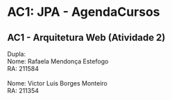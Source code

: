 # AC1: JPA - AgendaCursos
<h2>AC1 - Arquitetura Web (Atividade 2)</h2>

Dupla:<br>
Nome: Rafaela Mendonça Estefogo<br>
RA: 211584<br>
<br>
Nome: Victor Luis Borges Monteiro<br>
RA: 211354<br>
